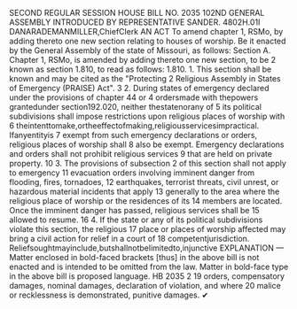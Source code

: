 SECOND REGULAR SESSION
HOUSE BILL NO. 2035
102ND GENERAL ASSEMBLY
INTRODUCED BY REPRESENTATIVE SANDER.
4802H.01I DANARADEMANMILLER,ChiefClerk
AN ACT
To amend chapter 1, RSMo, by adding thereto one new section relating to houses of worship.
Be it enacted by the General Assembly of the state of Missouri, as follows:
Section A. Chapter 1, RSMo, is amended by adding thereto one new section, to be
2 known as section 1.810, to read as follows:
1.810. 1. This section shall be known and may be cited as the "Protecting
2 Religious Assembly in States of Emergency (PRAISE) Act".
3 2. During states of emergency declared under the provisions of chapter 44 or
4 ordersmade with thepowers grantedunder section192.020, neither thestatenorany of
5 its political subdivisions shall impose restrictions upon religious places of worship with
6 theintenttomake,ortheeffectofmaking,religiousservicesimpractical. Ifanyentityis
7 exempt from such emergency declarations or orders, religious places of worship shall
8 also be exempt. Emergency declarations and orders shall not prohibit religious services
9 that are held on private property.
10 3. The provisions of subsection 2 of this section shall not apply to emergency
11 evacuation orders involving imminent danger from flooding, fires, tornadoes,
12 earthquakes, terrorist threats, civil unrest, or hazardous material incidents that apply
13 generally to the area where the religious place of worship or the residences of its
14 members are located. Once the imminent danger has passed, religious services shall be
15 allowed to resume.
16 4. If the state or any of its political subdivisions violate this section, the religious
17 place or places of worship affected may bring a civil action for relief in a court of
18 competentjurisdiction. Reliefsoughtmayinclude,butshallnotbelimitedto,injunctive
EXPLANATION — Matter enclosed in bold-faced brackets [thus] in the above bill is not enacted and is
intended to be omitted from the law. Matter in bold-face type in the above bill is proposed language.
HB 2035 2
19 orders, compensatory damages, nominal damages, declaration of violation, and where
20 malice or recklessness is demonstrated, punitive damages.
✔